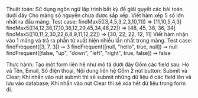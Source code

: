 Thuật toán: Sử dụng ngôn ngữ lập trình bất kỳ để giải quyết các bài toán dưới đây
Cho mảng số nguyên chưa được sắp xếp. Viết hàm xếp 5 số lớn nhất ra đầu mảng.
Test case:
findMax5([3,4,5,3,2,3,10,11]) => [11,10,5,4,3]
findMax5([14,12,38,17,10,36,12,29,45,34,48,22]) => [48, 45, 38, 36, 34]
findMax5([10,11,2,30,22,6,8,9,11,12,22]) => [30, 22, 22, 12, 11]
Viết hàm nhận vào 1 mảng và trả ra phần tử xuất hiện nhiều lần nhất trong mảng.
Test case: 
findFrequent([3, 7, 3]) ➞ 3
findFrequent([null, "hello", true, null]) ➞ null
findFrequent([false, "up", "down", "left", "right", true, false]) ➞ false

Thực hành: Tạo một form liên hệ như mô tả dưới đây
Gồm các field sau: Họ và Tên, Email, Số điện thoại, Nội dung liên hệ
Gồm 2 nút button: Submit và Clear; Khi nhấn vào nút submit thì sẽ submit những dữ liệu ở các field lên và lưu vào database; Khi nhấn vào nút Clear thì sẽ xóa hết dữ liệu trong form đi.

